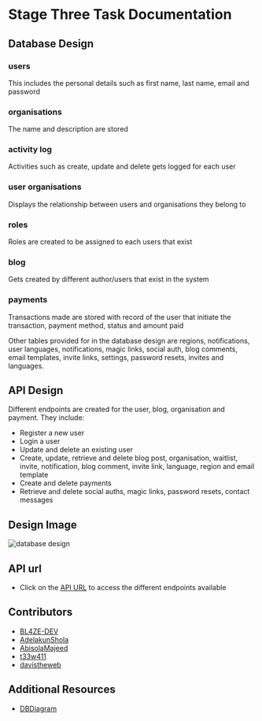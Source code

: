 # Stage Three Task Documentation

## Database Design
### users
This includes the personal details such as first name, last name, email and password

### organisations
The name and description are stored

### activity log
Activities such as create, update and delete gets logged for each user

### user organisations
Displays the relationship between users and organisations they belong to

### roles
Roles are created to be assigned to each users that exist

### blog
Gets created by different author/users that exist in the system

### payments
Transactions made are stored with record of the user that initiate the transaction, payment method, status and amount paid

Other tables provided for in the database design are regions, notifications, user languages, notifications, magic links, social auth,
blog comments, email templates, invite links, settings, password resets, invites and languages.


## API Design
Different endpoints are created for the user, blog, organisation and payment. They include:

- Register a new user
- Login a user
- Update and delete an existing user
- Create, update, retrieve and delete blog post, organisation, waitlist, invite, notification, blog comment, invite link, language, region and email template
- Create and delete payments
- Retrieve and delete social auths, magic links, password resets, contact messages

## Design Image

<a href="https://dbdiagram.io/d/669152f79939893daec95175" style="text-decoration:none;"><img src="https://res.cloudinary.com/dgszzbmfi/image/upload/v1720897476/Stage3_1_nvvovg.png" alt="database design"></a>

## API url

- Click on the [API URL](https://app.swaggerhub.com/apis/AdelakunShola/boilerplate/1.0.0#/) to access the different endpoints available


## Contributors
- [BL4ZE-DEV](https://github.com/BL4ZE-DEV)
- [AdelakunShola](https://github.com/AdelakunShola)
- [AbisolaMajeed](https://github.com/AbisolaMajeed)
- [t33w411](https://github.com/t33w411)
- [davistheweb](https://github.com/davistheweb)


## Additional Resources
- [DBDiagram](https://dbdiagram.io/)